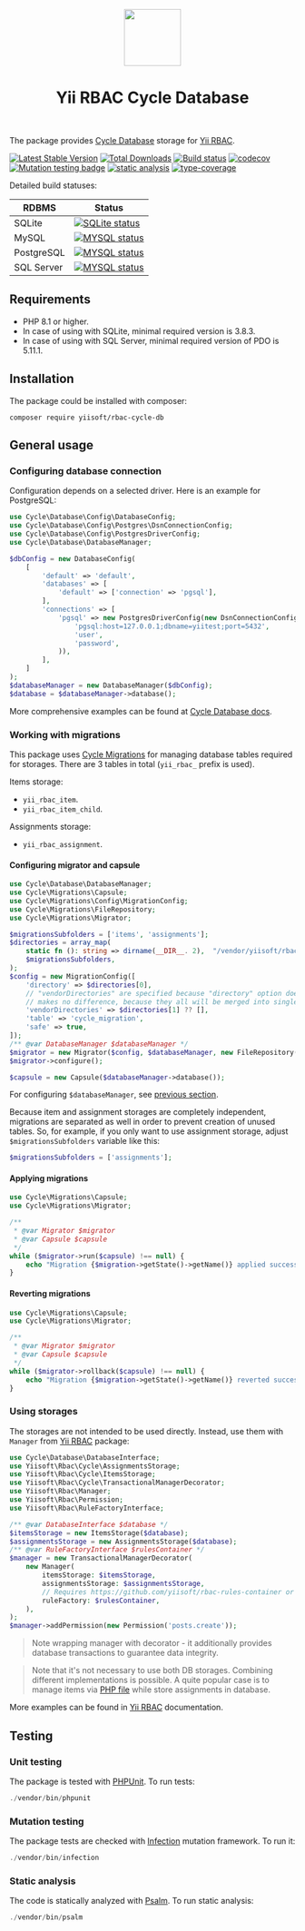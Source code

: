 <p align="center">
    <a href="https://github.com/yiisoft" target="_blank">
        <img src="https://github.com/yiisoft.png" height="100px">
    </a>
    <h1 align="center">Yii RBAC Cycle Database</h1>
    <br>
</p>

The package provides [Cycle Database](https://github.com/cycle/database) storage for [Yii RBAC](https://github.com/yiisoft/rbac).

[![Latest Stable Version](https://poser.pugx.org/yiisoft/rbac-cycle-db/v/stable.png)](https://packagist.org/packages/yiisoft/rbac-cycle-db)
[![Total Downloads](https://poser.pugx.org/yiisoft/rbac-cycle-db/downloads.png)](https://packagist.org/packages/yiisoft/rbac-cycle-db)
[![Build status](https://github.com/yiisoft/rbac-cycle-db/workflows/build/badge.svg)](https://github.com/yiisoft/rbac-cycle-db/actions?query=workflow%3Abuild)
[![codecov](https://codecov.io/gh/yiisoft/rbac-cycle-db/graph/badge.svg?token=OAABFCCC7A)](https://codecov.io/gh/yiisoft/rbac-cycle-db)
[![Mutation testing badge](https://img.shields.io/endpoint?style=flat&url=https%3A%2F%2Fbadge-api.stryker-mutator.io%2Fgithub.com%2Fyiisoft%2Frbac-cycle-db%2Fmaster)](https://dashboard.stryker-mutator.io/reports/github.com/yiisoft/rbac-cycle-db/master)
[![static analysis](https://github.com/yiisoft/rbac-cycle-db/workflows/static%20analysis/badge.svg)](https://github.com/yiisoft/rbac-cycle-db/actions?query=workflow%3A%22static+analysis%22)
[![type-coverage](https://shepherd.dev/github/yiisoft/rbac-cycle-db/coverage.svg)](https://shepherd.dev/github/yiisoft/rbac-cycle-db)

Detailed build statuses:

| RDBMS      | Status                                                                                                                                                            |
|------------|-------------------------------------------------------------------------------------------------------------------------------------------------------------------|
| SQLite     | [![SQLite status](https://github.com/yiisoft/rbac-cycle-db/workflows/sqlite/badge.svg)](https://github.com/yiisoft/rbac-cycle-db/actions?query=workflow%3Asqlite) |
| MySQL      | [![MYSQL status](https://github.com/yiisoft/rbac-cycle-db/workflows/mysql/badge.svg)](https://github.com/yiisoft/rbac-cycle-db/actions?query=workflow%3Amysql)    |
| PostgreSQL | [![MYSQL status](https://github.com/yiisoft/rbac-cycle-db/workflows/pgsql/badge.svg)](https://github.com/yiisoft/rbac-cycle-db/actions?query=workflow%3Apgsql)    |
| SQL Server | [![MYSQL status](https://github.com/yiisoft/rbac-cycle-db/workflows/mssql/badge.svg)](https://github.com/yiisoft/rbac-cycle-db/actions?query=workflow%3Amssql)    |

## Requirements

- PHP 8.1 or higher.
- In case of using with SQLite, minimal required version is 3.8.3.
- In case of using with SQL Server, minimal required version of PDO is 5.11.1. 

## Installation

The package could be installed with composer:

```shell
composer require yiisoft/rbac-cycle-db
```

## General usage

### Configuring database connection

Configuration depends on a selected driver. Here is an example for PostgreSQL:

```php
use Cycle\Database\Config\DatabaseConfig;
use Cycle\Database\Config\Postgres\DsnConnectionConfig;
use Cycle\Database\Config\PostgresDriverConfig;
use Cycle\Database\DatabaseManager;

$dbConfig = new DatabaseConfig(
    [
        'default' => 'default',
        'databases' => [
            'default' => ['connection' => 'pgsql'],
        ],
        'connections' => [
            'pgsql' => new PostgresDriverConfig(new DsnConnectionConfig(
                'pgsql:host=127.0.0.1;dbname=yiitest;port=5432',
                'user',
                'password',
            )),
        ],
    ]
);
$databaseManager = new DatabaseManager($dbConfig);
$database = $databaseManager->database();
```

More comprehensive examples can be found at
[Cycle Database docs](https://cycle-orm.dev/docs/database-configuration#declare-connection).

### Working with migrations

This package uses [Cycle Migrations](https://github.com/cycle/migrations) for managing database tables required for 
storages. There are 3 tables in total (`yii_rbac_` prefix is used).

Items storage:

- `yii_rbac_item`.
- `yii_rbac_item_child`.

Assignments storage:

- `yii_rbac_assignment`.

#### Configuring migrator and capsule

```php
use Cycle\Database\DatabaseManager;
use Cycle\Migrations\Capsule;
use Cycle\Migrations\Config\MigrationConfig;
use Cycle\Migrations\FileRepository;
use Cycle\Migrations\Migrator;

$migrationsSubfolders = ['items', 'assignments'];
$directories = array_map(
    static fn (): string => dirname(__DIR__. 2),  "/vendor/yiisoft/rbac-cycle-db/migrations/$subfolder",
    $migrationsSubfolders, 
);
$config = new MigrationConfig([
    'directory' => $directories[0],
    // "vendorDirectories" are specified because "directory" option doesn't support multiple directories. In the end, it
    // makes no difference, because they all will be merged into single array.
    'vendorDirectories' => $directories[1] ?? [],
    'table' => 'cycle_migration',
    'safe' => true,
]);
/** @var DatabaseManager $databaseManager */
$migrator = new Migrator($config, $databaseManager, new FileRepository($config));
$migrator->configure();

$capsule = new Capsule($databaseManager->database());
```

For configuring `$databaseManager`, see [previous section](#configuring-database-connection).

Because item and assignment storages are completely independent, migrations are separated as well in order to prevent 
creation of unused tables. So, for example, if you only want to use assignment storage, adjust `$migrationsSubfolders` 
variable like this:

```php
$migrationsSubfolders = ['assignments'];
```

#### Applying migrations

```php
use Cycle\Migrations\Capsule;
use Cycle\Migrations\Migrator;

/**
 * @var Migrator $migrator
 * @var Capsule $capsule 
 */
while ($migrator->run($capsule) !== null) {
    echo "Migration {$migration->getState()->getName()} applied successfully.\n";
}
```

#### Reverting migrations

```php
use Cycle\Migrations\Capsule;
use Cycle\Migrations\Migrator;

/**
 * @var Migrator $migrator
 * @var Capsule $capsule 
 */
while ($migrator->rollback($capsule) !== null) {
    echo "Migration {$migration->getState()->getName()} reverted successfully.\n";
}
```

### Using storages

The storages are not intended to be used directly. Instead, use them with `Manager` from
[Yii RBAC](https://github.com/yiisoft/rbac) package:

```php
use Cycle\Database\DatabaseInterface;
use Yiisoft\Rbac\Cycle\AssignmentsStorage;
use Yiisoft\Rbac\Cycle\ItemsStorage;
use Yiisoft\Rbac\Cycle\TransactionalManagerDecorator;
use Yiisoft\Rbac\Manager;
use Yiisoft\Rbac\Permission;
use Yiisoft\Rbac\RuleFactoryInterface;

/** @var DatabaseInterface $database */
$itemsStorage = new ItemsStorage($database);
$assignmentsStorage = new AssignmentsStorage($database);
/** @var RuleFactoryInterface $rulesContainer */
$manager = new TransactionalManagerDecorator(
    new Manager(
        itemsStorage: $itemsStorage, 
        assignmentsStorage: $assignmentsStorage,
        // Requires https://github.com/yiisoft/rbac-rules-container or other compatible factory.
        ruleFactory: $rulesContainer,
    ),
);
$manager->addPermission(new Permission('posts.create'));
```

> Note wrapping manager with decorator - it additionally provides database transactions to guarantee data integrity.

> Note that it's not necessary to use both DB storages. Combining different implementations is possible. A quite popular 
> case is to manage items via [PHP file](https://github.com/yiisoft/rbac-php) while store assignments in database.

More examples can be found in [Yii RBAC](https://github.com/yiisoft/rbac) documentation.

## Testing

### Unit testing

The package is tested with [PHPUnit](https://phpunit.de/). To run tests:

```php
./vendor/bin/phpunit
```

### Mutation testing

The package tests are checked with [Infection](https://infection.github.io/) mutation framework. To run it:

```php
./vendor/bin/infection
```

### Static analysis

The code is statically analyzed with [Psalm](https://psalm.dev). To run static analysis:

```php
./vendor/bin/psalm
```
